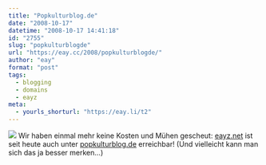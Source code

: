 ```yaml
---
title: "Popkulturblog.de"
date: "2008-10-17"
datetime: "2008-10-17 14:41:18"
id: "2755"
slug: "popkulturblogde"
url: "https://eay.cc/2008/popkulturblogde/"
author: "eay"
format: "post"
tags:
  - blogging
  - domains
  - eayz
meta:
  - yourls_shorturl: "https://eay.li/t2"
---
```


[![](/uploads/2008/popkulturblog.gif)](http://www.popkulturblog.de/) Wir haben einmal mehr keine Kosten und Mühen gescheut: [eayz.net](http://eay.cc/) ist seit heute auch unter [popkulturblog.de](http://www.popkulturblog.de) erreichbar! (Und vielleicht kann man sich das ja besser merken...)
